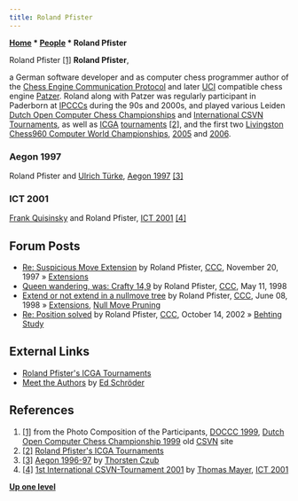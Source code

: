 ```yaml
---
title: Roland Pfister
---
```

**[Home](Home "Home") \* [People](People "People") \* Roland Pfister**



 [](http://old.csvn.nl/pics/part.jpg) Roland Pfister <a id="cite-note-1" href="#cite-ref-1">[1]</a> 
**Roland Pfister**,  

a German software developer and as computer chess programmer author of the [Chess Engine Communication Protocol](Chess_Engine_Communication_Protocol "Chess Engine Communication Protocol") and later [UCI](UCI "UCI") compatible chess engine [Patzer](Patzer "Patzer"). Roland along with Patzer was regularly participant in Paderborn at [IPCCCs](IPCCC "IPCCC") during the 90s and 2000s, and played various Leiden [Dutch Open Computer Chess Championships](Dutch_Open_Computer_Chess_Championship "Dutch Open Computer Chess Championship") and [International CSVN Tournaments](International_CSVN_Tournament "International CSVN Tournament"), as well as [ICGA](ICGA "ICGA") [tournaments](Tournaments_and_Matches "Tournaments and Matches") <a id="cite-note-2" href="#cite-ref-2">[2]</a>, and the first two [Livingston Chess960 Computer World Championships](Livingston_Chess960_Computer_World_Championship "Livingston Chess960 Computer World Championship"), [2005](Chess960CWC_2005 "Chess960CWC 2005") and [2006](Chess960CWC_2006 "Chess960CWC 2006"). 



### Aegon 1997


 [](http://www.thorstenczub.de/aegon.html) 
Roland Pfister and [Ulrich Türke](Ulrich_T%C3%BCrke "Ulrich Türke"), [Aegon 1997](Aegon_1997 "Aegon 1997") <a id="cite-note-3" href="#cite-ref-3">[3]</a>



### ICT 2001


 [](http://www.quarkchess.de/csvn2001/body_index.html) 
[Frank Quisinsky](Frank_Quisinsky "Frank Quisinsky") and Roland Pfister, [ICT 2001](ICT_2001 "ICT 2001") <a id="cite-note-4" href="#cite-ref-4">[4]</a>



## Forum Posts


* [Re: Suspicious Move Extension](https://www.stmintz.com/ccc/index.php?id=12215) by Roland Pfister, [CCC](CCC "CCC"), November 20, 1997 » [Extensions](Extensions "Extensions")
* [Queen wandering, was: Crafty 14,9](https://www.stmintz.com/ccc/index.php?id=18371) by Roland Pfister, [CCC](CCC "CCC"), May 11, 1998
* [Extend or not extend in a nullmove tree](https://www.stmintz.com/ccc/index.php?id=20167) by Roland Pfister, [CCC](CCC "CCC"), June 08, 1998 » [Extensions](Extensions "Extensions"), [Null Move Pruning](Null_Move_Pruning "Null Move Pruning")
* [Re: Position solved](https://www.stmintz.com/ccc/index.php?id=259020) by Roland Pfister, [CCC](CCC "CCC"), October 14, 2002 » [Behting Study](Behting_Study "Behting Study")


## External Links


* [Roland Pfister's ICGA Tournaments](https://www.game-ai-forum.org/icga-tournaments/person.php?id=72)
* [Meet the Authors](http://www.rebel.nl/authors.htm) by [Ed Schröder](Ed_Schroder "Ed Schroder")


## References


1. <a id="cite-ref-1" href="#cite-note-1">[1]</a> from the Photo Composition of the Participants, [DOCCC 1999](DOCCC_1999 "DOCCC 1999"), [Dutch Open Computer Chess Championship 1999](http://old.csvn.nl/docc99.html) old [CSVN](CSVN "CSVN") site
2. <a id="cite-ref-2" href="#cite-note-2">[2]</a> [Roland Pfister's ICGA Tournaments](https://www.game-ai-forum.org/icga-tournaments/person.php?id=72)
3. <a id="cite-ref-3" href="#cite-note-3">[3]</a> [Aegon 1996-97](http://www.thorstenczub.de/aegon.html) by [Thorsten Czub](Thorsten_Czub "Thorsten Czub")
4. <a id="cite-ref-4" href="#cite-note-4">[4]</a> [1st International CSVN-Tournament 2001](http://www.quarkchess.de/csvn2001/body_index.html) by [Thomas Mayer](Thomas_Mayer "Thomas Mayer"), [ICT 2001](ICT_2001 "ICT 2001")

**[Up one level](People "People")**







 
